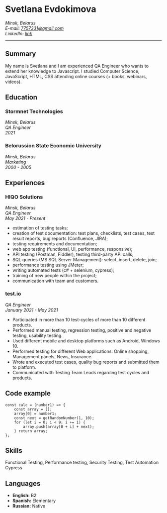 # Svetlana Evdokimova
*Minsk, Belarus*  
*E-mail: 7757331@gmail.com*  
*LinkedIn: [link](linkedin.com/in/svetlana-evdokimova-b64861203/)*  

*******

## Summary
My name is Svetlana and I am experienced QA Engineer who wants to extend her knowledge to Javascript. I studied Computer Science, JavaScript, HTML, CSS attending online courses (+ books, webinars, videos).

## Education
### Stormnet Technologies
*Minsk, Belarus*  
*QA Engineer*  
*2021*  

### Belorussion State Economic University
*Minsk, Belarus*  
*Marketing*  
*2000 - 2005* 

## Experiences
### HIQO Solutions
*Minsk, Belarus*  
*QA Engineer*  
*May 2021 - Present*  
- estimation of testing tasks;
- creation of test documentation: test plans, checklists, test cases, test result reports, bug reports (Confluence, JIRA);
- testing requirements and documentation;
- web app testing (functional, UI, performance, responsive);
- API testing (Postman, Fiddler), testing third-party API calls;
- SQL queries (MS SQL Server Management): select, insert, delete, join;
- performance testing using JMeter;
- writing automated tests (c# + selenium, cypress);
- training of new people within the project;
- communication with team and customers.

### test.io
*QA Engineer*  
*January 2021 - May 2021*  
- Participated in more than 10 test-cycles of more than 10 different products.
- Performed manual testing, regression testing, positive and negative testing, usability testing.
- Used different mobile and desktop platforms such as Android, Windows 10.
- Performed testing for different Web applications: Online shopping, Management panels, News, Insurance.
- Wrote and executed test cases, quality bug reports and submitted them to platform.
- Communicated with Testing Team Leads regarding test cycles and products.

## Code example
```
const calc = (number1) => {
    const array = [];
    array[0] = number1;
    const next = getRandomNumber(1, 10);
    for (let i = 0; i < 9; i += 1) {
        array.push(array[0 + i] + next);
    } return array;
};
```

## Skills
Functional Testing, Performance testing, Security Testing, Test Automation Cypress

## Languages
- **English:** B2
- **Spanish:** Elementary
- **Russian:** Native